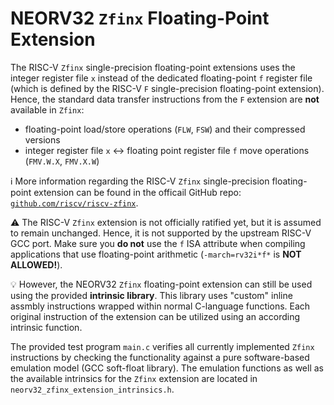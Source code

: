 # NEORV32 `Zfinx` Floating-Point Extension

The RISC-V `Zfinx` single-precision floating-point extensions uses the integer register file `x` instead of the dedicated floating-point `f` register file (which is
defined by the RISC-V `F` single-precision floating-point extension). Hence, the standard data transfer instructions from the `F` extension are **not** available in `Zfinx`:

* floating-point load/store operations (`FLW`, `FSW`) and their compressed versions
* integer register file `x` <-> floating point register file `f` move operations (`FMV.W.X`, `FMV.X.W`)


:information_source: More information regarding the RISC-V `Zfinx` single-precision floating-point extension can be found in the officail GitHub repo:
[`github.com/riscv/riscv-zfinx`](https://github.com/riscv/riscv-zfinx).

:warning: The RISC-V `Zfinx` extension is not officially ratified yet, but it is assumed to remain unchanged. Hence, it is not supported by the upstream RISC-V GCC port.
Make sure you **do not** use the `f` ISA attribute when compiling applications that use floating-point arithmetic (`-march=rv32i*f*` is **NOT ALLOWED!**).

:bulb: However, the NEORV32 `Zfinx` floating-point extension can still be used using the provided **intrinsic library**. This library uses "custom" inline assmbly instructions
wrapped within normal C-language functions. Each original instruction of the extension can be utilized using an according intrinsic function.

The provided test program `main.c` verifies all currently implemented `Zfinx` instructions by checking the functionality against a pure software-based emulation model
(GCC soft-float library). The emulation functions as well as the available intrinsics for the `Zfinx` extension are located in `neorv32_zfinx_extension_intrinsics.h`.
